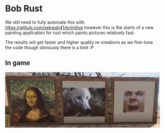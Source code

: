# Bob Rust
We still need to fully automate this with https://github.com/sekwah41/primitive however this is the starts of a new painting application for rust which paints pictures relatively fast.

The results will get faster and higher quality re-creations as we fine-tune the code though obviously there is a limit :P

## In game
![In game](.github/assets/screenshots/ingame.jpg)
